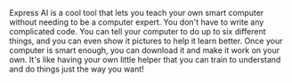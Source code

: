 Express AI is a cool tool that lets you teach your own smart computer without needing to be a computer expert. You don't have to write any complicated code. 
You can tell your computer to do up to six different things, and you can even show it pictures to help it learn better. Once your computer is smart enough, you can download it and make it work on your own. 
It's like having your own little helper that you can train to understand and do things just the way you want! 
